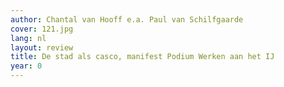 ```yaml
---
author: Chantal van Hooff e.a. Paul van Schilfgaarde
cover: 121.jpg
lang: nl
layout: review
title: De stad als casco, manifest Podium Werken aan het IJ
year: 0
---
```


